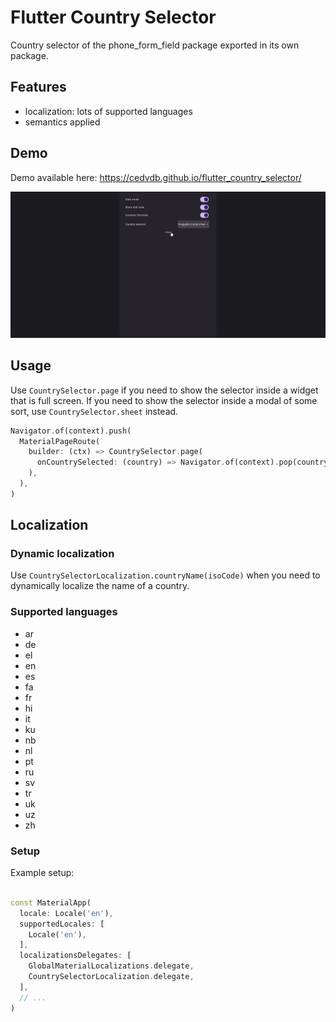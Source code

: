# Flutter Country Selector

Country selector of the phone_form_field package exported in its own package.

## Features

  - localization: lots of supported languages
  - semantics applied

## Demo


Demo available here: https://cedvdb.github.io/flutter_country_selector/

![](demo.gif)


## Usage

Use `CountrySelector.page` if you need to show the selector inside a widget that is full screen. If you need to show the selector inside a modal of some sort, use `CountrySelector.sheet` instead.

```dart
Navigator.of(context).push(
  MaterialPageRoute(
    builder: (ctx) => CountrySelector.page(
      onCountrySelected: (country) => Navigator.of(context).pop(country),
    ),
  ),
)
```
## Localization

### Dynamic localization

Use `CountrySelectorLocalization.countryName(isoCode)` when you need to dynamically localize the name of a country.

### Supported languages

  - ar
  - de
  - el
  - en
  - es
  - fa
  - fr
  - hi
  - it
  - ku
  - nb
  - nl
  - pt
  - ru
  - sv
  - tr
  - uk
  - uz
  - zh  

### Setup

Example setup:

```dart

const MaterialApp(
  locale: Locale('en'),
  supportedLocales: [
    Locale('en'),
  ],
  localizationsDelegates: [
    GlobalMaterialLocalizations.delegate,
    CountrySelectorLocalization.delegate,
  ],
  // ...
)
```

